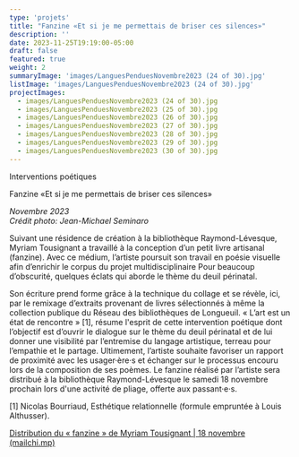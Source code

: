 ```yaml
---
type: 'projets'
title: "Fanzine «Et si je me permettais de briser ces silences»"
description: ''
date: 2023-11-25T19:19:00-05:00
draft: false
featured: true
weight: 2
summaryImage: 'images/LanguesPenduesNovembre2023 (24 of 30).jpg'
listImage: 'images/LanguesPenduesNovembre2023 (24 of 30).jpg'
projectImages:
  - images/LanguesPenduesNovembre2023 (24 of 30).jpg
  - images/LanguesPenduesNovembre2023 (25 of 30).jpg
  - images/LanguesPenduesNovembre2023 (26 of 30).jpg
  - images/LanguesPenduesNovembre2023 (27 of 30).jpg
  - images/LanguesPenduesNovembre2023 (28 of 30).jpg
  - images/LanguesPenduesNovembre2023 (29 of 30).jpg  
  - images/LanguesPenduesNovembre2023 (30 of 30).jpg  
---
```



Interventions poétiques 

Fanzine «Et si je me permettais de briser ces silences» 

_Novembre 2023  
Crédit photo: Jean-Michael Seminaro_

Suivant une résidence de création à la bibliothèque Raymond-Lévesque, Myriam Tousignant a travaillé à la conception d’un petit livre artisanal (fanzine). Avec ce médium, l’artiste poursuit son travail en poésie visuelle afin d’enrichir le corpus du projet multidisciplinaire Pour beaucoup d’obscurité, quelques éclats qui aborde le thème du deuil périnatal.
 
Son écriture prend forme grâce à la technique du collage et se révèle, ici, par le remixage d’extraits provenant de livres sélectionnés à même la collection publique du Réseau des bibliothèques de Longueuil. « L’art est un état de rencontre » [1], résume l'esprit de cette intervention poétique dont l’objectif est d’ouvrir le dialogue sur le thème du deuil périnatal et de lui donner une visibilité par l’entremise du langage artistique, terreau pour l’empathie et le partage. Ultimement, l’artiste souhaite favoriser un rapport de proximité avec les usager·ère·s et échanger sur le processus encouru lors de la composition de ses poèmes. Le fanzine réalisé par l’artiste sera distribué à la bibliothèque Raymond-Lévesque le samedi 18 novembre prochain lors d'une activité de pliage, offerte aux passant·e·s. 
 
[1] Nicolas Bourriaud, Esthétique relationnelle (formule empruntée à Louis Althusser). 

[Distribution du « fanzine » de Myriam Tousignant | 18 novembre (mailchi.mp)](https://mailchi.mp/f55f5c37f414/tousignant-15626405?fbclid=IwAR1Q-8m9vtAtz4-uv4WSBEuTFI-GgqypGfdjSdSZnZstZp46Fz1RlT_0t28)